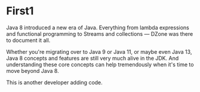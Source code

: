 # First1
Java 8 introduced a new era of Java. Everything from lambda expressions and functional programming to Streams and collections — DZone was there to document it all.

Whether you're migrating over to Java 9 or Java 11, or maybe even Java 13, Java 8 concepts and features are still very much alive in the JDK. And understanding these core concepts can help tremendously when it's time to move beyond Java 8.

This is another developer adding code.
